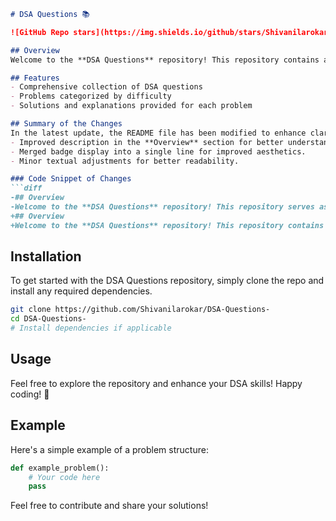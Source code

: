```markdown
# DSA Questions 📚

![GitHub Repo stars](https://img.shields.io/github/stars/Shivanilarokar/DSA-Questions-) ![License](https://img.shields.io/badge/license-MIT-blue.svg)

## Overview
Welcome to the **DSA Questions** repository! This repository contains a variety of DSA problems categorized by difficulty level, aimed at helping developers enhance their data structures and algorithms skills.

## Features
- Comprehensive collection of DSA questions
- Problems categorized by difficulty
- Solutions and explanations provided for each problem

## Summary of the Changes
In the latest update, the README file has been modified to enhance clarity and presentation. Notable changes include:
- Improved description in the **Overview** section for better understanding.
- Merged badge display into a single line for improved aesthetics.
- Minor textual adjustments for better readability.

### Code Snippet of Changes
```diff
-## Overview
-Welcome to the **DSA Questions** repository! This repository serves as a comprehensive resource for anyone looking to improve their understanding of data structures and algorithms.
+## Overview
+Welcome to the **DSA Questions** repository! This repository contains a variety of DSA problems categorized by difficulty level, aimed at helping developers enhance their data structures and algorithms skills.
```

## Installation
To get started with the DSA Questions repository, simply clone the repo and install any required dependencies.

```bash
git clone https://github.com/Shivanilarokar/DSA-Questions-
cd DSA-Questions-
# Install dependencies if applicable
```

## Usage
Feel free to explore the repository and enhance your DSA skills! Happy coding! 🎉

## Example
Here's a simple example of a problem structure:

```python
def example_problem():
    # Your code here
    pass
```

Feel free to contribute and share your solutions!
```